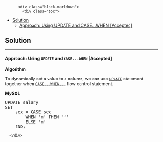 <div class="article-body">
        
          <div class="block-markdown">
            <div class="toc">
<ul>
<li><a href="#solution">Solution</a><ul>
<li><a href="#approach-using-update-and-casewhen-accepted">Approach: Using UPDATE and CASE...WHEN [Accepted]</a></li>
</ul>
</li>
</ul>
</div>
<h2 id="solution">Solution</h2>
<hr>
<h4 id="approach-using-update-and-casewhen-accepted">Approach: Using <code>UPDATE</code> and <code>CASE...WHEN</code> [Accepted]</h4>
<p><strong>Algorithm</strong></p>
<p>To dynamically set a value to a column, we can use <a href="https://dev.mysql.com/doc/refman/5.7/en/update.html"><code>UPDATE</code></a> statement together when <a href="https://dev.mysql.com/doc/refman/5.7/en/case.html"><code>CASE...WHEN...</code></a> flow control statement.</p>
<p><strong>MySQL</strong></p>
<div class="codehilite"><pre><span></span><span class="k">UPDATE</span> <span class="n">salary</span>
<span class="k">SET</span>
    <span class="n">sex</span> <span class="o">=</span> <span class="k">CASE</span> <span class="n">sex</span>
        <span class="k">WHEN</span> <span class="s1">'m'</span> <span class="k">THEN</span> <span class="s1">'f'</span>
        <span class="k">ELSE</span> <span class="s1">'m'</span>
    <span class="k">END</span><span class="p">;</span>
</pre></div>
          </div>
        
      </div>